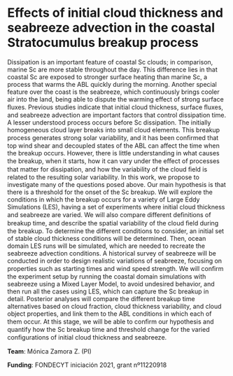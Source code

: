 # Effects of initial cloud thickness and seabreeze advection in the coastal Stratocumulus breakup process

Dissipation is an important feature of coastal Sc clouds; in comparison, marine Sc are more stable throughout the day. This difference lies in that coastal Sc are exposed to stronger surface heating than marine Sc, a process that warms the ABL quickly during the morning. Another special feature over the coast is the seabreeze, which continuously brings cooler air into the land, being able to dispute the warming effect of strong surface ﬂuxes. Previous studies indicate that initial cloud thickness, surface ﬂuxes, and seabreeze advection are important factors that control dissipation time. 
A lesser understood process occurs before Sc dissipation. The initially homogeneous cloud layer breaks into small cloud elements. This breakup process generates strong solar variability, and it has been conﬁrmed that top wind shear and decoupled states of the ABL can affect the time when the breakup occurs. However, there is little understanding in what causes the breakup, when it starts, how it can vary under the eﬀect of processes that matter
for dissipation, and how the variability of the cloud ﬁeld is related to the resulting solar variability.
In this work, we propose to investigate many of the questions posed above. Our main hypothesis is that there is a threshold for the onset of the Sc breakup. We will explore the conditions in which the breakup occurs for a variety of Large Eddy Simulations (LES), having a set of experiments where initial cloud thickness and seabreeze are varied. We will also compare different deﬁnitions of breakup time, and describe the spatial variability of the cloud ﬁeld during the breakup. To determine the different conditions to consider, an initial set of stable cloud thickness conditions will be determined. Then, ocean domain LES runs will be simulated, which are needed to recreate the seabreeze advection conditions. A historical survey of seabreeze will be conducted in order to design realistic variations of seabreeze, focusing on properties such as starting times and wind speed strength. We will conﬁrm the experiment setup by running the coastal domain simulations with seabreeze using a Mixed Layer Model, to avoid undesired behavior, and then run all the cases using LES, which can capture the Sc breakup in detail. Posterior analyses will compare the different breakup time alternatives based on cloud fraction, cloud thickness variability, and cloud object properties, and link them to the ABL conditions in which each of them occur. At this stage, we will be able to conﬁrm our hypothesis and quantify how the Sc breakup time and threshold change for the varied conﬁgurations of initial cloud thickness and seabreeze.

**Team**: Mónica Zamora Z. (PI)

**Funding**: FONDECYT iniciación 2021, grant nº11220918 
